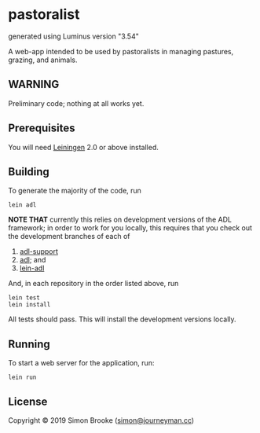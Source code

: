 # pastoralist

generated using Luminus version "3.54"

A web-app intended to be used by pastoralists in managing
pastures, grazing, and animals.

## WARNING

Preliminary code; nothing at all works yet.

## Prerequisites

You will need [Leiningen][1] 2.0 or above installed.

[1]: https://github.com/technomancy/leiningen

## Building

To generate the majority of the code, run

    lein adl

**NOTE THAT** currently this relies on development versions of the ADL framework; in order to work for you locally, this requires that you check out the development branches of each of

1. [adl-support](https://github.com/simon-brooke/adl-support/)
2. [adl](https://github.com/simon-brooke/adl); and
3. [lein-adl](https://github.com/simon-brooke/lein-adl)

And, in each repository in the order listed above, run

    lein test
    lein install

All tests should pass. This will install the development versions locally.

## Running

To start a web server for the application, run:

    lein run

## License

Copyright © 2019 Simon Brooke (simon@journeyman.cc)
